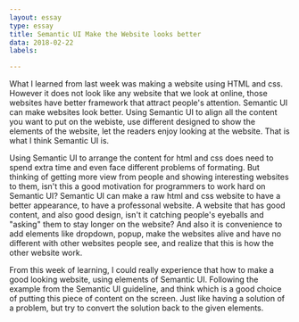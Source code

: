 ```yaml
---
layout: essay
type: essay
title: Semantic UI Make the Website looks better
data: 2018-02-22
labels:

---
```


What I learned from last week was making a website using HTML and css. However it does not look like any website that we look at online, those websites have better framework that attract people's attention. Semantic UI can make websites look better. Using Semantic UI to align all the content you want to put on the webiste, use different designed to show the elements of the website, let the readers enjoy looking at the website. That is what I think Semantic UI is. 



Using Semantic UI to arrange the content for html and css does need to spend extra time and even face different problems of formating. But thinking of getting more view from people and showing interesting websites to them, isn't this a good motivation for programmers to work hard on Semantic UI? Semantic UI can make a raw html and css website to have a better appearance, to have a professonal website. A website that has good content, and also good design, isn't it catching people's eyeballs and "asking" them to stay longer on the website? And also it is convenience to add elements like dropdown, popup, make the websites alive and have no different with other websites people see, and realize that this is how the other website work. 






From this week of learning, I could really experience that how to make a good looking website, using elements of Semantic UI. Following the example from the Semantic UI guideline, and think which is a good choice of putting this piece of content on the screen. Just like having a solution of a problem, but try to convert the solution back to the given elements.

 
